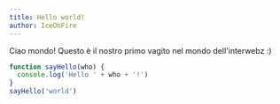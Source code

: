 ```yaml
---
title: Hello world!
author: IceOnFire
---
```


Ciao mondo! Questo è il nostro primo vagito nel mondo dell'interwebz :)

```javascript
function sayHello(who) {
  console.log('Hello ' + who + '!')
}
sayHello('world')
```
